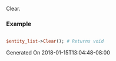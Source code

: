 Clear.
### Example

```perl

$entity_list->Clear(); # Returns void
```


Generated On 2018-01-15T13:04:48-08:00